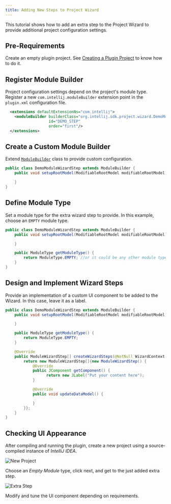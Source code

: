 ```yaml
---
title: Adding New Steps to Project Wizard
---
```

<!-- Copyright 2000-2020 JetBrains s.r.o. and other contributors. Use of this source code is governed by the Apache 2.0 license that can be found in the LICENSE file. -->

This tutorial shows how to add an extra step to the Project Wizard to provide additional project configuration settings.

## Pre-Requirements

Create an empty plugin project.
See [Creating a Plugin Project](/tutorials/gradle_build_system.md) to know how to do it.

## Register Module Builder
Project configuration settings depend on the project's module type.
Register a new `com.intellij.moduleBuilder` extension point in the `plugin.xml` configuration file.

```xml
  <extensions defaultExtensionNs="com.intellij">
    <moduleBuilder builderClass="org.intellij.sdk.project.wizard.DemoModuleWizardStep"
                   id="DEMO_STEP"
                   order="first"/>
  </extensions>
```

## Create a Custom Module Builder

Extend [`ModuleBuilder`](upsource:///platform/lang-api/src/com/intellij/ide/util/projectWizard/ModuleBuilder.java) class to provide custom configuration.

```java
public class DemoModuleWizardStep extends ModuleBuilder {
    public void setupRootModel(ModifiableRootModel modifiableRootModel) throws ConfigurationException {

    }
}
```

## Define Module Type
Set a module type for the extra wizard step to provide.
In this example, choose an `EMPTY` module type.

```java
public class DemoModuleWizardStep extends ModuleBuilder {
    public void setupRootModel(ModifiableRootModel modifiableRootModel) throws ConfigurationException {

    }

    public ModuleType getModuleType() {
        return ModuleType.EMPTY; //or it could be any other module type
    }
}
```

## Design and Implement Wizard Steps
Provide an implementation of a custom UI component to be added to the Wizard.
In this case, leave it as a label.


```java
public class DemoModuleWizardStep extends ModuleBuilder {
    public void setupRootModel(ModifiableRootModel modifiableRootModel) throws ConfigurationException {

    }

    public ModuleType getModuleType() {
        return ModuleType.EMPTY;
    }

    @Override
    public ModuleWizardStep[] createWizardSteps(@NotNull WizardContext wizardContext, @NotNull ModulesProvider modulesProvider) {
        return new ModuleWizardStep[]{new ModuleWizardStep() {
            @Override
            public JComponent getComponent() {
                  return new JLabel("Put your content here");
            }

            @Override
            public void updateDataModel() {

            }
        }};
    }
}
```

## Checking UI Appearance
After compiling and running the plugin, create a new project using a source-compiled instance of *IntelliJ IDEA*.

![New Project](img/empty_project.png)

Choose an *Empty Module* type, click next, and get to the just added extra step.

![Extra Step](img/extra_step.png)

Modify and tune the UI component depending on requirements.
